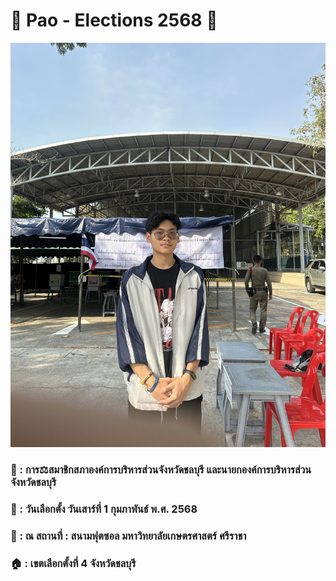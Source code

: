 # 👨 Pao - Elections 2568 👨

![KeyCardDomitey](MyPhoto/vote.jpg) 

### 📃 : การ⚖️สมาชิกสภาองค์การบริหารส่วนจังหวัดชลบุรี และนายกองค์การบริหารส่วนจังหวัดชลบุรี
### 📅 : วันเลือกตั้ง วันเสาร์ที่ 1 กุมภาพันธ์ พ.ศ. 2568
### 📌 : ณ สถานที่ : สนามฟุตซอล มหาวิทยาลัยเกษตรศาสตร์ ศรีราชา
### 🏠 : เขตเลือกตั้งที่ 4 จังหวัดชลบุรี
